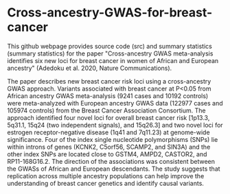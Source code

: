 # Cross-ancestry-GWAS-for-breast-cancer
This github webpage provides source code (src) and summary statistics (summary statistics) for the paper "Cross-ancestry GWAS meta-analysis identifies six new loci for breast cancer in women of African and European ancestry" (Adedoku et al. 2020, Nature Communications).

The paper describes new breast cancer risk loci using a cross-ancestry GWAS approach. Variants associated with breast cancer at P<0.05 from African ancestry GWAS meta-analysis (9241 cases and 10192 controls) were meta-analyzed with European ancestry GWAS data (122977 cases and 105974 controls) from the Breast Cancer Association Consortium. The approach identified four novel loci for overall breast cancer risk [1p13.3, 5q31.1, 15q24 (two independent signals), and 15q26.3] and two novel loci for estrogen receptor-negative disease (1q41 and 7q11.23) at genome-wide significance. Four of the index single nucleotide polymorphisms (SNPs) lie within introns of genes (KCNK2, C5orf56, SCAMP2, and SIN3A) and the other index SNPs are located close to GSTM4, AMPD2, CASTOR2, and RP11-168G16.2. The direction of the associations was consistent between the GWASs of African and European descendants. The study suggests that replication across multiple ancestry populations can help improve the understanding of breast cancer genetics and identify causal variants.

